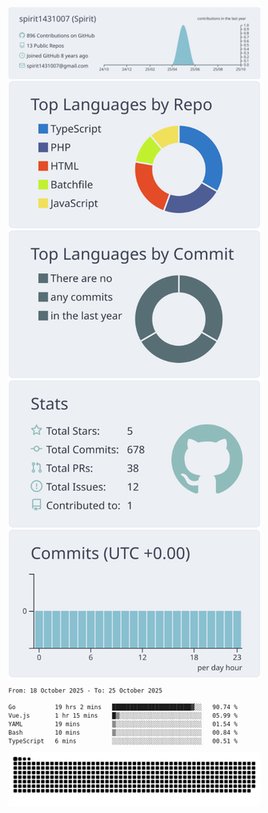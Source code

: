 [![](https://raw.githubusercontent.com/spirit1431007/spirit1431007/master/profile-summary-card-output/nord_bright/0-profile-details.svg)](https://git.io/spiritx)
[![](https://raw.githubusercontent.com/spirit1431007/spirit1431007/master/profile-summary-card-output/nord_bright/1-repos-per-language.svg)](https://git.io/spiritx) [![](https://raw.githubusercontent.com/spirit1431007/spirit1431007/master/profile-summary-card-output/nord_bright/2-most-commit-language.svg)](https://git.io/spiritx)
[![](https://raw.githubusercontent.com/spirit1431007/spirit1431007/master/profile-summary-card-output/nord_bright/3-stats.svg)](https://git.io/spiritx) [![](https://raw.githubusercontent.com/spirit1431007/spirit1431007/master/profile-summary-card-output/nord_bright/4-productive-time.svg)](https://git.io/spiritx)

<!--START_SECTION:waka-->

```txt
From: 18 October 2025 - To: 25 October 2025

Go           19 hrs 2 mins   ██████████████████████▓░░   90.74 %
Vue.js       1 hr 15 mins    █▒░░░░░░░░░░░░░░░░░░░░░░░   05.99 %
YAML         19 mins         ▒░░░░░░░░░░░░░░░░░░░░░░░░   01.54 %
Bash         10 mins         ▒░░░░░░░░░░░░░░░░░░░░░░░░   00.84 %
TypeScript   6 mins          ░░░░░░░░░░░░░░░░░░░░░░░░░   00.51 %
```

<!--END_SECTION:waka-->

![contribution](https://github.com/spirit1431007/spirit1431007/blob/output/github-contribution-grid-snake.svg)
